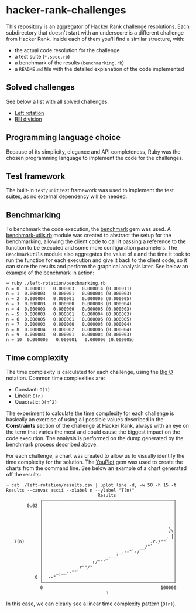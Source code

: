 # hacker-rank-challenges

This repository is an aggregator of Hacker Rank challenge resolutions. Each subdirectory that doesn't start with an underscore is a different challenge from Hacker Rank. Inside each of them you'll find a similar structure, with:

- the actual code resolution for the challenge
- a test suite (`*.spec.rb`)
- a benchmark of the results (`benchmarking.rb`)
- a `README.md` file with the detailed explanation of the code implemented

## Solved challenges

See below a list with all solved challenges:

- [Left rotation](./left-rotation/)
- [Bill division](./bill-division/)

## Programming language choice

Because of its simplicity, elegance and API completeness, Ruby was the chosen programming language to implement the code for the challenges.

## Test framework

The built-in `test/unit` test framework was used to implement the test suites, as no external dependency will be needed.

## Benchmarking

To benchmark the code execution, the [benchmark](https://github.com/ruby/benchmark) gem was used. A [benchmark-utils.rb](./_utils/benchmark.rb) module was created to abstract the setup for the benchmarking, allowing the client code to call it passing a reference to the function to be executed and some more configuration parameters. The `BenchmarkUtils` module also aggregates the value of `n` and the time it took to run the function for each execution and give it back to the client code, so it can store the results and perform the graphical analysis later. See below an example of the benchmark in action:

```console
➜ ruby ./left-rotation/benchmarking.rb
n = 0  0.000011   0.000003   0.000014 (0.000011)
n = 1  0.000003   0.000001   0.000004 (0.000003)
n = 2  0.000004   0.000001   0.000005 (0.000005)
n = 3  0.000003   0.000000   0.000003 (0.000004)
n = 4  0.000003   0.000000   0.000003 (0.000003)
n = 5  0.000003   0.000001   0.000004 (0.000003)
n = 6  0.000005   0.000001   0.000006 (0.000005)
n = 7  0.000003   0.000000   0.000003 (0.000004)
n = 8  0.000004   0.000002   0.000006 (0.000004)
n = 9  0.000003   0.000001   0.000004 (0.000003)
n = 10  0.000005   0.000001   0.000006 (0.000005)
```

## Time complexity

The time complexity is calculated for each challenge, using the [Big O](https://en.wikipedia.org/wiki/Big_O_notation) notation. Common time complexities are:

- Constant: `O(1)`
- Linear: `O(n)`
- Quadratic: `O(n^2)`

The experiment to calculate the time complexity for each challenge is basically an exercise of using all possible values described in the **Constraints** section of the challenge at Hacker Rank, always with an eye on the term that varies the most and could cause the biggest impact on the code execution. The analysis is performed on the dump generated by the benchmark process described above.

For each challenge, a chart was created to allow us to visually identify the time complexity for the solution. The [YouPlot](https://github.com/red-data-tools/YouPlot) gem was used to create the charts from the command line. See below an example of a chart generated off the results:

```console
➜ cat ./left-rotation/results.csv | uplot line -d, -w 50 -h 15 -t Results --canvas ascii --xlabel n --ylabel "T(n)"
                                   Results
             ┌──────────────────────────────────────────────────┐
        0.02 │                                                  │
             │                                                  │
             │                                                  │
             │                                                  │
             │                                                , │
             │                                                /\│
             │                                               . |│
   T(n)      │                                         .r./""`  │
             │                                     __/"`        │
             │                            ._.--"`-/             │
             │                        _.--`                     │
             │                   r/"""                          │
             │             .r""/"                               │
             │     _.__--""`                                    │
           0 │__--" `                                           │
             └──────────────────────────────────────────────────┘
             0                                             100000
                                      n

```

In this case, we can clearly see a linear time complexity pattern (`O(n)`).
